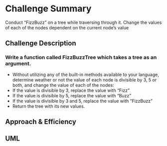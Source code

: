 
# Challenge Summary

Conduct “FizzBuzz” on a tree while traversing through it. Change the values of each of the nodes dependent on the current node’s value

## Challenge Description

### Write a function called FizzBuzzTree which takes a tree as an argument.
  * Without utilizing any of the built-in methods available to your language, determine weather or not the value of each node is divisible by 3, 5 or both, and change the value of each of the nodes:
  * If the value is divisible by 3, replace the value with “Fizz”
  * If the value is divisible by 5, replace the value with “Buzz”
  * If the value is divisible by 3 and 5, replace the value with “FizzBuzz”
  * Return the tree with its new values.

## Approach & Efficiency



## UML 
<!-- ![img](./codechallenge11.jpg) -->
    


